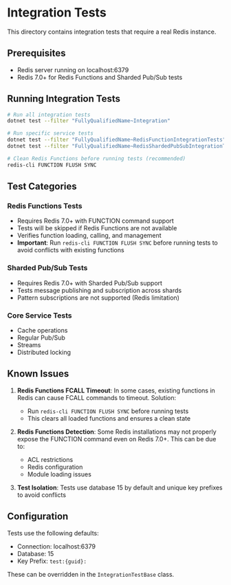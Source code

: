 # Integration Tests

This directory contains integration tests that require a real Redis instance.

## Prerequisites

- Redis server running on localhost:6379
- Redis 7.0+ for Redis Functions and Sharded Pub/Sub tests

## Running Integration Tests

```bash
# Run all integration tests
dotnet test --filter "FullyQualifiedName~Integration"

# Run specific service tests
dotnet test --filter "FullyQualifiedName~RedisFunctionIntegrationTests"
dotnet test --filter "FullyQualifiedName~RedisShardedPubSubIntegrationTests"

# Clean Redis Functions before running tests (recommended)
redis-cli FUNCTION FLUSH SYNC
```

## Test Categories

### Redis Functions Tests

- Requires Redis 7.0+ with FUNCTION command support
- Tests will be skipped if Redis Functions are not available
- Verifies function loading, calling, and management
- **Important**: Run `redis-cli FUNCTION FLUSH SYNC` before running tests to avoid conflicts with existing functions

### Sharded Pub/Sub Tests

- Requires Redis 7.0+ with Sharded Pub/Sub support
- Tests message publishing and subscription across shards
- Pattern subscriptions are not supported (Redis limitation)

### Core Service Tests

- Cache operations
- Regular Pub/Sub
- Streams
- Distributed locking

## Known Issues

1. **Redis Functions FCALL Timeout**: In some cases, existing functions in Redis can cause FCALL commands to timeout. Solution:
    - Run `redis-cli FUNCTION FLUSH SYNC` before running tests
    - This clears all loaded functions and ensures a clean state

2. **Redis Functions Detection**: Some Redis installations may not properly expose the FUNCTION command even on Redis 7.0+. This can be due to:
    - ACL restrictions
    - Redis configuration
    - Module loading issues

3. **Test Isolation**: Tests use database 15 by default and unique key prefixes to avoid conflicts

## Configuration

Tests use the following defaults:

- Connection: localhost:6379
- Database: 15
- Key Prefix: `test:{guid}:`

These can be overridden in the `IntegrationTestBase` class.